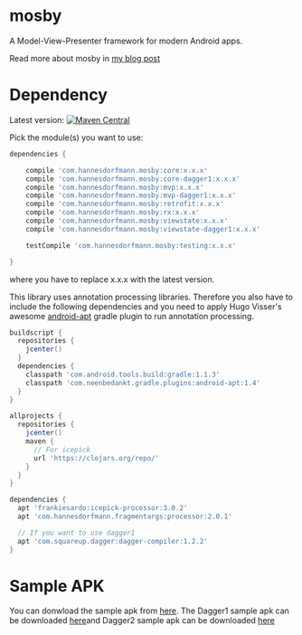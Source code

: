 # mosby
A Model-View-Presenter framework for modern Android apps.

Read more about mosby in [my blog post](http://hannesdorfmann.com/android/mosby/)

# Dependency
Latest version: [![Maven Central](https://maven-badges.herokuapp.com/maven-central/com.hannesdorfmann.mosby/core/badge.png)](https://maven-badges.herokuapp.com/maven-central/com.hannesdorfmann.mosby/core)

Pick the module(s) you want to use:
```groovy
dependencies {

	compile 'com.hannesdorfmann.mosby:core:x.x.x'
	compile 'com.hannesdorfmann.mosby:core-dagger1:x.x.x'
	compile 'com.hannesdorfmann.mosby:mvp:x.x.x'
	compile 'com.hannesdorfmann.mosby:mvp-dagger1:x.x.x'
	compile 'com.hannesdorfmann.mosby:retrofit:x.x.x'
	compile 'com.hannesdorfmann.mosby:rx:x.x.x'
	compile 'com.hannesdorfmann.mosby:viewstate:x.x.x'
	compile 'com.hannesdorfmann.mosby:viewstate-dagger1:x.x.x'

	testCompile 'com.hannesdorfmann.mosby:testing:x.x.x'

}
```

where you have to replace x.x.x with the latest version.


This library uses annotation processing libraries. Therefore you also have to include the following dependencies and you need to apply Hugo Visser's awesome [android-apt](https://bitbucket.org/hvisser/android-apt) gradle plugin to run annotation processing.

```groovy
buildscript {
  repositories {
    jcenter()
  }
  dependencies {
    classpath 'com.android.tools.build:gradle:1.1.3'
    classpath 'com.neenbedankt.gradle.plugins:android-apt:1.4'
  }
}

allprojects {
  repositories {
    jcenter()
    maven {
      // For icepick
      url 'https://clojars.org/repo/'
    }
  }
}

dependencies {
  apt 'frankiesardo:icepick-processor:3.0.2'
  apt 'com.hannesdorfmann.fragmentargs:processor:2.0.1'

  // If you want to use dagger1
  apt 'com.squareup.dagger:dagger-compiler:1.2.2'
}
```

# Sample APK
You can donwload the sample apk from [here](https://db.tt/ycrCwt1L).
The Dagger1 sample apk can be downloaded [here](https://db.tt/3fVqVdAz)and Dagger2 sample apk can be downloaded [here](https://db.tt/z85y4fSY)